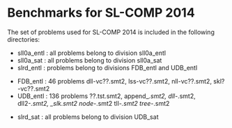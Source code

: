 
Benchmarks for SL-COMP 2014
===========================

The set of problems used for SL-COMP 2014 
is included in the following directories:

* sll0a_entl : all problems belong to division sll0a_entl
* sll0a_sat  : all problems belong to division sll0a_sat
* slrd_entl  : problems belong to divisions FDB_entl and UDB_entl 
- FDB_entl : 46 problems
			dll-vc??.smt2, 
			lss-vc??.smt2, 
			nll-vc??.smt2, 
			skl?-vc??.smt2
- UDB_entl : 136 problems
			??.tst.smt2, 
			append_*.smt2, 
			dll-*.smt2, 
			dll2-*.smt2, 
			*_slk*.smt2
			node-*.smt2
			tll-*.smt2
			tree-*.smt2

* slrd_sat   : all problems belong to division UDB_sat

